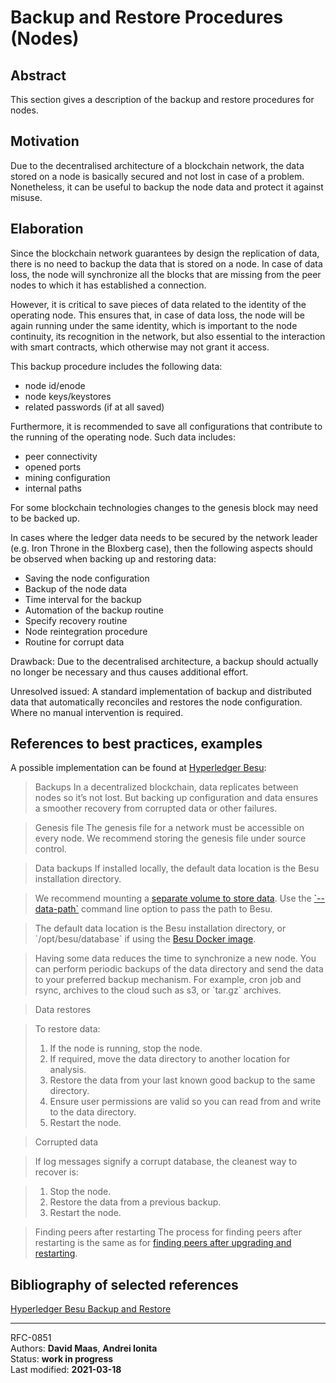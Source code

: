 # Backup and Restore Procedures (Nodes)

## Abstract

This section gives a description of the backup and restore procedures for nodes.

## Motivation

Due to the decentralised architecture of a blockchain network, the data stored on a node is basically secured and not lost in case of a problem. Nonetheless, it can be useful to backup the node data and protect it against misuse.

## Elaboration

Since the blockchain network guarantees by design the replication of data, there is no need to backup the data that is stored on a node. In case of data loss, the node will synchronize all the blocks that are missing from the peer nodes to which it has established a connection.

However, it is critical to save pieces of data related to the identity of the operating node. This ensures that, in case of data loss, the node will be again running under the same identity, which is important to the node continuity, its recognition in the network, but also essential to the interaction with smart contracts, which otherwise may not grant it access. 

This backup procedure includes the following data:

* node id/enode
* node keys/keystores
* related passwords (if at all saved)

Furthermore, it is recommended to save all configurations that contribute to the running of the operating node. Such data includes:

* peer connectivity
* opened ports
* mining configuration
* internal paths

For some blockchain technologies changes to the genesis block may need to be backed up.

In cases where the ledger data needs to be secured by the network leader (e.g. Iron Throne in the Bloxberg case), then the following aspects should be observed when backing up and restoring data:

* Saving the node configuration
* Backup of the node data
* Time interval for the backup
* Automation of the backup routine
* Specify recovery routine
* Node reintegration procedure
* Routine for corrupt data

Drawback: Due to the decentralised architecture, a backup should actually no longer be necessary and thus causes additional effort.

Unresolved issued: A standard implementation of backup and distributed data that automatically reconciles and restores the node configuration. Where no manual intervention is required.

## References to best practices, examples

A possible implementation can be found at [Hyperledger Besu](https://besu.hyperledger.org/en/stable/HowTo/Backup/Backup/): 

>Backups
In a decentralized blockchain, data replicates between nodes so it’s not lost. But backing up configuration and data ensures a smoother recovery from corrupted data or other failures.

>Genesis file
The genesis file for a network must be accessible on every node. We recommend storing the genesis file under source control.

>Data backups
If installed locally, the default data location is the Besu installation directory.

>We recommend mounting a [separate volume to store data](https://besu.hyperledger.org/en/stable/HowTo/Get-Started/Installation-Options/Run-Docker-Image/#starting-besu). Use the [\`--data-path\`](https://besu.hyperledger.org/en/stable/Reference/CLI/CLI-Syntax/#data-path) command line option to pass the path to Besu.


>The default data location is the Besu installation directory, or \`/opt/besu/database\` if using the [Besu Docker image](https://besu.hyperledger.org/en/stable/HowTo/Get-Started/Installation-Options/Run-Docker-Image/).
 
>Having some data reduces the time to synchronize a new node. You can perform periodic backups of the data directory and send the data to your preferred backup mechanism. For example, cron job and rsync, archives to the cloud such as s3, or \`tar.gz\` archives.

>Data restores

>To restore data:
>1. If the node is running, stop the node.
>2. If required, move the data directory to another location for analysis.
>3. Restore the data from your last known good backup to the same directory.
>4. Ensure user permissions are valid so you can read from and write to the data directory.
>5. Restart the node.

>Corrupted data

>If log messages signify a corrupt database, the cleanest way to recover is:

>1. Stop the node.
>2. Restore the data from a previous backup.
>3. Restart the node.

>Finding peers after restarting
The process for finding peers after restarting is the same as for [finding peers after upgrading and restarting](https://besu.hyperledger.org/en/stable/HowTo/Upgrade/Upgrade-Node/#finding-peers-on-restarting).

## Bibliography of selected references
[Hyperledger Besu Backup and Restore](https://besu.hyperledger.org/en/stable/HowTo/Backup/Backup/)

----

RFC-0851    
Authors: **David Maas**, **Andrei Ionita**     
Status:  **work in progress**    
Last modified: **2021-03-18**